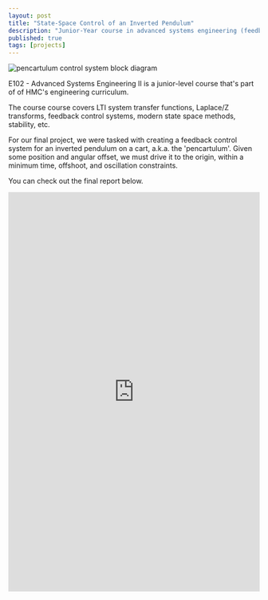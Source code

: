 ```yaml
---
layout: post
title: "State-Space Control of an Inverted Pendulum"
description: "Junior-Year course in advanced systems engineering (feedback control systems)"
published: true
tags: [projects]
---
```


<img src="{% asset 'e102.png' @path %}" alt="pencartulum control system block diagram" style="margin-left: auto; margin-right: auto"/>

E102 - Advanced Systems Engineering II is a junior-level course that's part of of HMC's engineering curriculum.

The course course covers LTI system transfer functions, Laplace/Z transforms, feedback control systems, modern state space methods, stability, etc.

For our final project, we were tasked with creating a feedback control system for an inverted pendulum on a cart, a.k.a. the 'pencartulum'. Given some position and angular offset, we must drive it to the origin, within a minimum time, offshoot, and oscillation constraints.

You can check out the final report below.

<iframe src="https://docs.google.com/viewer?url={{ site.url}}/files/E102FinalReport.pdf&embedded=true" width="100%" height="800px" frameborder="0" scrolling="no"></iframe>

